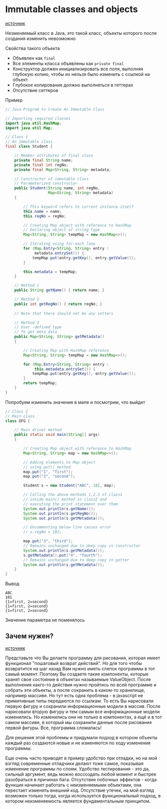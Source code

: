 # Immutable classes and objects

[источник](https://www.geeksforgeeks.org/create-immutable-class-java/)

Незменяемый класс в Java, это такой класс, объекты которого после создания изменить невозможно

Свойства такого объекта
- Объявлен как `final`
- Все элементы класса объявлены как `private final`
- Конструктор должен инициализировать все поля, выполняя глубокую копию, чтобы их нельзя было изменить с ссылкой на объект
- Глубокое копирование должно выполняться в геттерах
- Отсутствие сеттеров


Пример 
```Java
// Java Program to Create An Immutable Class

// Importing required classes
import java.util.HashMap;
import java.util.Map;

// Class 1
// An immutable class
final class Student {

    // Member attributes of final class
    private final String name;
    private final int regNo;
    private final Map<String, String> metadata;

    // Constructor of immutable class
    // Parameterized constructor
    public Student(String name, int regNo,
                   Map<String, String> metadata)
    {

        // This keyword refers to current instance itself
        this.name = name;
        this.regNo = regNo;

        // Creating Map object with reference to HashMap
        // Declaring object of string type
        Map<String, String> tempMap = new HashMap<>();

        // Iterating using for-each loop
        for (Map.Entry<String, String> entry :
             metadata.entrySet()) {
            tempMap.put(entry.getKey(), entry.getValue());
        }

        this.metadata = tempMap;
    }

    // Method 1 
    public String getName() { return name; }

    // Method 2 
    public int getRegNo() { return regNo; }
  
    // Note that there should not be any setters 

    // Method 3
    // User -defined type
    // To get meta data
    public Map<String, String> getMetadata()
    {

        // Creating Map with HashMap reference
        Map<String, String> tempMap = new HashMap<>();

        for (Map.Entry<String, String> entry :
             this.metadata.entrySet()) {
            tempMap.put(entry.getKey(), entry.getValue());
        }
        return tempMap;
    }
}

```

Попробуем изменить значения в мапе и посмотрим, что выйдет
```Java
// Class 2
// Main class
class GFG {

    // Main driver method
    public static void main(String[] args)
    {

        // Creating Map object with reference to HashMap
        Map<String, String> map = new HashMap<>();

        // Adding elements to Map object
        // using put() method
        map.put("1", "first");
        map.put("2", "second");

        Student s = new Student("ABC", 101, map);

        // Calling the above methods 1,2,3 of class1
        // inside main() method in class2 and
        // executing the print statement over them
        System.out.println(s.getName());
        System.out.println(s.getRegNo());
        System.out.println(s.getMetadata());

        // Uncommenting below line causes error
        // s.regNo = 102;

        map.put("3", "third");
        // Remains unchanged due to deep copy in constructor
        System.out.println(s.getMetadata());
        s.getMetadata().put("4", "fourth");
        // Remains unchanged due to deep copy in getter
        System.out.println(s.getMetadata());
    }
}

```

Вывод
```
ABC
101
{1=first, 2=second}
{1=first, 2=second}
{1=first, 2=second}
```

Значение параметра не поменялось

## Зачем нужен?

[источник](https://ru.stackoverflow.com/questions/579018/Зачем-нужны-immutable-объекты)

Представьте что Вы делаете программу для рисования, которая имеет функционал "пошаговый возврат действий". Но для того чтобы возвратится на шаг назад Вам нужно иметь слепок программы в тот самый момент. Поэтому Вы создаете такие компоненты, которые хранят свое состояние в объектах называемые ValueObject. После выполнения какго-то действия нужно пройтись по всей программе и собрать эти объекты, а после сохранить в каком-то хранилище, например массиве. Но тут есть одна проблема - в javascript не примитивные типы передаются по ссылкам. То есть Вы нарисовали первую фигуру и сохранили информационные модели в массив. После нарисовали вторую фигуру и тем самым все информационные модели изменились. Но изменились они не только в компонентах, а ещё и в тот самом массиве, в который мы сохранили данные после рисования первой фигуры. Все, программа сломалась!

Для решения этой проблемы и придумали подход в котором объекты каждый раз создаются новые и не изменяются по ходу изменения программы.

Еще очень часто приводят в пример удобство при отладки, но на мой взгляд современные отладчики делают тоже самое, показывая изменение программы по слоям. Удобство тестирования - это да, сильный аргумент, ведь можно воссоздать любой момент и быстрее разобраться в причинах бага. Отсутствие побочных эффектов - когда функция начинает работать с неизменяемыми объектами, она перестает изменять внешний код. Отсутствие утечек, на мой взгляд возможен только тогда, когда используется функциональный подход, в котором неизменяемость является фундаментальным принципом.